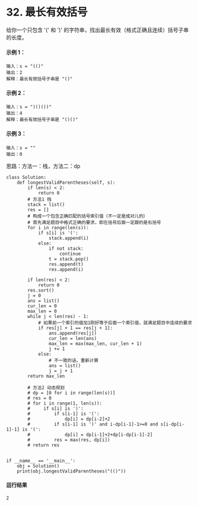 # 32. 最长有效括号
给你一个只包含 '(' 和 ')' 的字符串，找出最长有效（格式正确且连续）括号子串的长度。

#### 示例 1：

    输入：s = "(()"
    输出：2
    解释：最长有效括号子串是 "()"
#### 示例 2：

    输入：s = ")()())"
    输出：4
    解释：最长有效括号子串是 "()()"
#### 示例 3：

    输入：s = ""
    输出：0

思路：方法一：栈，方法二：dp

    class Solution:
        def longestValidParentheses(self, s):
            if len(s) < 2:
                return 0
            # 方法1 栈
            stack = list()
            res = []
            # 构成一个包含正确匹配的括号索引值（不一定是成对儿的）
            # 首先满足题目中格式正确的要求，即左括号后面一定跟的是右括号
            for i in range(len(s)):
                if s[i] is '(':
                    stack.append(i)
                else:
                    if not stack:
                        continue
                    t = stack.pop()
                    res.append(t)
                    res.append(i)

            if len(res) < 2:
                return 0
            res.sort()
            j = 0
            ans = list()
            cur_len = 0
            max_len = 0
            while j < len(res) - 1:
                # 如果前一个索引的值加1刚好等于后面一个索引值，就满足题目中连续的要求
                if res[j] + 1 == res[j + 1]:
                    ans.append(res[j])
                    cur_len = len(ans)
                    max_len = max(max_len, cur_len + 1)
                    j += 1
                else:
                    # 不一致的话，重新计算
                    ans = list()
                    j = j + 1
            return max_len

            # 方法2 动态规划
            # dp = [0 for i in range(len(s))]
            # res = 0
            # for i in range(1, len(s)):
            #     if s[i] is ')':
            #         if s[i-1] is '(':
            #             dp[i] = dp[i-2]+2
            #         if s[i-1] is ')' and i-dp[i-1]-1>=0 and s[i-dp[i-1]-1] is '(':
            #             dp[i] = dp[i-1]+2+dp[i-dp[i-1]-2]
            #         res = max(res, dp[i])
            # return res


    if __name__ == '__main__':
        obj = Solution()
        print(obj.longestValidParentheses("(()"))
        
#### 运行结果
    2
